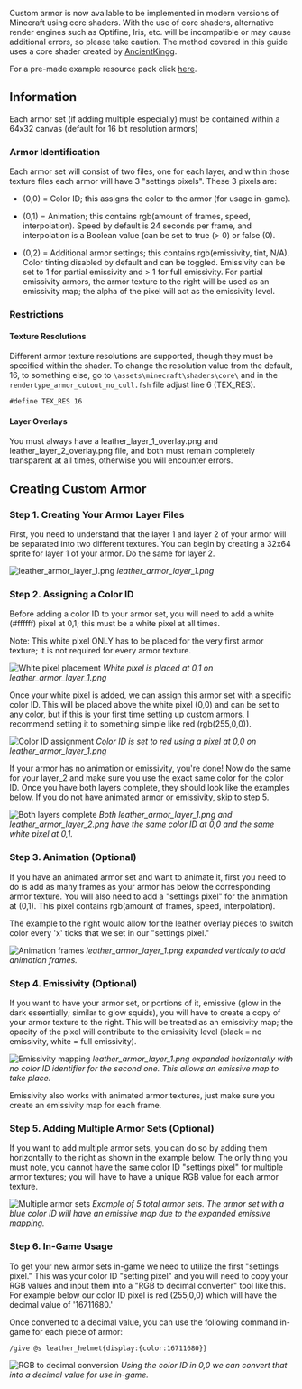 Custom armor is now available to be implemented in modern versions of Minecraft using core shaders. With the use of core shaders, alternative render engines such as Optifine, Iris, etc. will be incompatible or may cause additional errors, so please take caution. The method covered in this guide uses a core shader created by [AncientKingg](https://github.com/Ancientkingg/fancyPants).

For a pre-made example resource pack click [here](https://jeqo.net/files/fancyPants-master.zip).

## Information

Each armor set (if adding multiple especially) must be contained within a 64x32 canvas (default for 16 bit resolution armors)

### Armor Identification

Each armor set will consist of two files, one for each layer, and within those texture files each armor will have 3 "settings pixels". These 3 pixels are:

* (0,0) = Color ID; this assigns the color to the armor (for usage in-game).

* (0,1) = Animation; this contains rgb(amount of frames, speed, interpolation). Speed by default is 24 seconds per frame, and interpolation is a Boolean value (can be set to true (> 0) or false (0).

* (0,2) = Additional armor settings; this contains rgb(emissivity, tint, N/A). Color tinting disabled by default and can be toggled. Emissivity can be set to 1 for partial emissivity and > 1 for full emissivity. For partial emissivity armors, the armor texture to the right will be used as an emissivity map; the alpha of the pixel will act as the emissivity level.

### Restrictions

#### Texture Resolutions

Different armor texture resolutions are supported, though they must be specified within the shader. To change the resolution value from the default, 16, to something else, go to `\assets\minecraft\shaders\core\` and in the `rendertype_armor_cutout_no_cull.fsh` file adjust line 6 (TEX_RES).

```
#define TEX_RES 16
```

#### Layer Overlays

You must always have a leather_layer_1_overlay.png and leather_layer_2_overlay.png file, and both must remain completely transparent at all times, otherwise you will encounter errors.

## Creating Custom Armor

### Step 1. Creating Your Armor Layer Files

First, you need to understand that the layer 1 and layer 2 of your armor will be separated into two different textures. You can begin by creating a 32x64 sprite for layer 1 of your armor. Do the same for layer 2.

![leather_armor_layer_1.png](/images/guides/armor/armor-1.png)
*leather_armor_layer_1.png*

### Step 2. Assigning a Color ID

Before adding a color ID to your armor set, you will need to add a white (#ffffff) pixel at 0,1; this must be a white pixel at all times.

Note: This white pixel ONLY has to be placed for the very first armor texture; it is not required for every armor texture.

![White pixel placement](/images/guides/armor/armor-2.png)
*White pixel is placed at 0,1 on leather_armor_layer_1.png*

Once your white pixel is added, we can assign this armor set with a specific color ID. This will be placed above the white pixel (0,0) and can be set to any color, but if this is your first time setting up custom armors, I recommend setting it to something simple like red (rgb(255,0,0)).

![Color ID assignment](/images/guides/armor/armor-3.png)
*Color ID is set to red using a pixel at 0,0 on leather_armor_layer_1.png*

If your armor has no animation or emissivity, you're done! Now do the same for your layer_2 and make sure you use the exact same color for the color ID. Once you have both layers complete, they should look like the examples below. If you do not have animated armor or emissivity, skip to step 5.

![Both layers complete](/images/guides/armor/armor-4.png)
*Both leather_armor_layer_1.png and leather_armor_layer_2.png have the same color ID at 0,0 and the same white pixel at 0,1.*

### Step 3. Animation (Optional)

If you have an animated armor set and want to animate it, first you need to do is add as many frames as your armor has below the corresponding armor texture. You will also need to add a "settings pixel" for the animation at (0,1). This pixel contains rgb(amount of frames, speed, interpolation).

The example to the right would allow for the leather overlay pieces to switch color every 'x' ticks that we set in our "settings pixel."

![Animation frames](/images/guides/armor/armor-5.png)
*leather_armor_layer_1.png expanded vertically to add animation frames.*

### Step 4. Emissivity (Optional)

If you want to have your armor set, or portions of it, emissive (glow in the dark essentially; similar to glow squids), you will have to create a copy of your armor texture to the right. This will be treated as an emissivity map; the opacity of the pixel will contribute to the emissivity level (black = no emissivity, white = full emissivity).

![Emissivity mapping](/images/guides/armor/armor-6.png)
*leather_armor_layer_1.png expanded horizontally with no color ID identifier for the second one. This allows an emissive map to take place.*

Emissivity also works with animated armor textures, just make sure you create an emissivity map for each frame.

### Step 5. Adding Multiple Armor Sets (Optional)

If you want to add multiple armor sets, you can do so by adding them horizontally to the right as shown in the example below. The only thing you must note, you cannot have the same color ID "settings pixel" for multiple armor textures; you will have to have a unique RGB value for each armor texture.

![Multiple armor sets](/images/guides/armor/armor-7.png)
*Example of 5 total armor sets.
The armor set with a blue color ID will have an emissive map due to the expanded emissive mapping.*

### Step 6. In-Game Usage

To get your new armor sets in-game we need to utilize the first "settings pixel." This was your color ID "setting pixel" and you will need to copy your RGB values and input them into a "RGB to decimal converter" tool like this. For example below our color ID pixel is red (255,0,0) which will have the decimal value of '16711680.'

Once converted to a decimal value, you can use the following command in-game for each piece of armor:

```
/give @s leather_helmet{display:{color:16711680}}
```

![RGB to decimal conversion](/images/guides/armor/armor-8.png)
*Using the color ID in 0,0 we can convert that into a decimal value for use in-game.*
